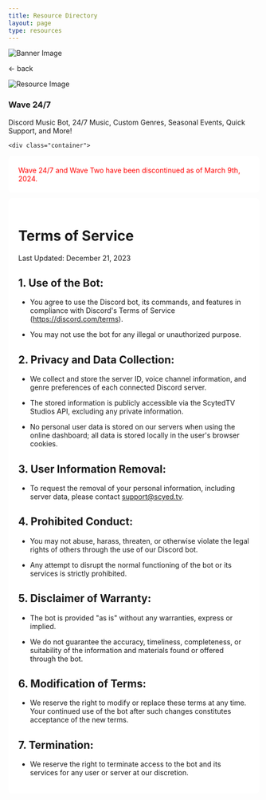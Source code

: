 ```yaml
---
title: Resource Directory
layout: page
type: resources
---
```

<style>
    hr.has-background-black {
        display: none;
    }

    h1.title {
        display: none;
    }
</style>
<link rel="stylesheet" href="https://api.scyted.tv/wave-development/dashboard/scytedtv-resources-mobile.css">
<body>

<div class="banner">
    <img src="https://cdn.scyted.tv/website-assets/resource-portal/banner.jpg" alt="Banner Image" class="banner-image">
  </div>

<div class="resource-container">
  
  <div class="resource-wrapper">
  
  <div class="resource-back" onclick="backButton()"><p>← back</p></div>

  <div class="resource-info-box">
    <img src="https://cdn.scyted.tv/discord-wave/wave.jpg" alt="Resource Image" class="resource-image">
    <h3>Wave 24/7</h3>
    Discord Music Bot, 24/7 Music, Custom Genres, Seasonal Events, Quick Support, and More!
  </div>
  
  </div>
  
<div class="resource-box">

  <div id="login-container" class="login-container">
  </div>

  <style>
    .user-info-box {
        flex: 1;
        padding: 20px;
        background-color: #fff;
        border-radius: 8px;
        margin-top: 10px;
        text-align: left;
    }
    </style>
    <div class="container">

  <div class="user-info-box" id="userInfoBox">
    <div id="error-message" style="color: red;">
      Wave 24/7 and Wave Two have been discontinued as of March 9th, 2024.
    </div>
  </div>

  <div class="user-info-box" id="userInfoBox">
  <h1>Terms of Service</h1>
    <p>Last Updated: December 21, 2023</p>
                <h2>1. Use of the Bot:</h2>
                <ul><li>You agree to use the Discord bot, its commands, and features in compliance with Discord's Terms of Service (<a href="https://discord.com/terms">https://discord.com/terms</a>).</li></ul>
                <ul><li>You may not use the bot for any illegal or unauthorized purpose.</li></ul>
                <h2>2. Privacy and Data Collection:</h2>
                <ul><li>We collect and store the server ID, voice channel information, and genre preferences of each connected Discord server.</li></ul>
                <ul><li>The stored information is publicly accessible via the ScytedTV Studios API, excluding any private information.</li></ul>
                <ul><li>No personal user data is stored on our servers when using the online dashboard; all data is stored locally in the user's browser cookies.</li></ul>
                <h2>3. User Information Removal:</h2>
                <ul><li>To request the removal of your personal information, including server data, please contact <a href="mailto:support@scyted.tv">support@scyed.tv</a>.</li></ul>
                <h2>4. Prohibited Conduct:</h2>
                <ul><li>You may not abuse, harass, threaten, or otherwise violate the legal rights of others through the use of our Discord bot.</li></ul>
                <ul><li>Any attempt to disrupt the normal functioning of the bot or its services is strictly prohibited.</li></ul>
                <h2>5. Disclaimer of Warranty:</h2>
                <ul><li>The bot is provided "as is" without any warranties, express or implied.</li></ul>
                <ul><li>We do not guarantee the accuracy, timeliness, completeness, or suitability of the information and materials found or offered through the bot.</li></ul>
                <h2>6. Modification of Terms:</h2>
                <ul><li>We reserve the right to modify or replace these terms at any time. Your continued use of the bot after such changes constitutes acceptance of the new terms.</li></ul>
                <h2>7. Termination:</h2>
                <ul><li>We reserve the right to terminate access to the bot and its services for any user or server at our discretion.</li></ul>
  </div>
  </div>
  </div>
  </div>



<script src="https://api.scyted.tv/wave-development/dashboard/page-loading-script.js"></script>
<script src="index-script.js"></script>
<script src="insert-scripts.js"></script>
<script src="https://api.scyted.tv/wave-development/dashboard/mobile-redirect.js"></script>
<script async src="https://www.googletagmanager.com/gtag/js?id=G-LF3ZTHGQHE"></script>

</body>